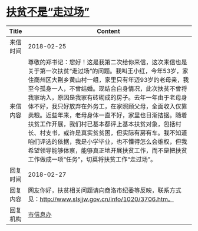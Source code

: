 # <a href="http://www.shangluo.gov.cn/zmhd/ldxxxx.jsp?urltype=leadermail.LeaderMailContentUrl&wbtreeid=1112&leadermailid=4559">扶贫不是“走过场”</a>
| Title |                                                                                                                                                               Content                                                                                                                                                               |
|:-----:|-------------------------------------------------------------------------------------------------------------------------------------------------------------------------------------------------------------------------------------------------------------------------------------------------------------------------------------|
| 来信时间  | 2018-02-25                                                                                                                                                                                                                                                                                                                          |
| 来信内容  | 尊敬的郑书记：您好！这是我第二次给你来信，这次来信也是关于第一次扶贫“走过场”的问题。我叫王小红，今年53岁，家住商州区大荆乡黄山村一组，家里只有年迈93岁的老母亲，我至今孤身一人，不曾结婚。现结合自身情况，此次扶贫不曾将我家纳入，原因是我家有砖砌成的房子。去年一年由于老母身体不好，我只好放弃在外务工，在家照顾父母，全面收入仅靠卖粮。近些年来，老母身体一直不好，家里也日渐拮据。随着扶贫工作开展，我们村已基本都评上基本扶贫对象，包括村长、村支书，或许是真实贫贫困，但实际有房有车。我不知道咱们评选的依据，我是小学毕业，也不懂得怎么会维权，但我希望领导能够体察，能够真正地开展扶贫工作，而不是把扶贫工作做成一项“任务”，切莫将扶贫工作“走过场”。 |
| 回复时间  | 2018-02-27                                                                                                                                                                                                                                                                                                                          |
| 回复内容  | 网友你好，扶贫相关问题请向商洛市纪委等反映，联系方式见：http://www.slsjjw.gov.cn/info/1020/3706.htm。                                                                                                                                                                                                                                                            |
| 回复机构  | <a href="../../categories/agencies/市信息办.md">市信息办</a>                                                                                                                                                                                                                                                                                |